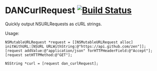 DANCurlRequest [![Build Status](https://travis-ci.org/endocrimes/DANCurlRequest.svg?branch=master)](https://travis-ci.org/endocrimes/DANCurlRequest)
==============

Quickly output NSURLRequests as cURL strings.

Usage:
```objc
NSMutableURLRequest *request = [[NSMutableURLRequest alloc] initWithURL:[NSURL URLWithString:@"https://api.github.com/zen"]];
[request addValue:@"application/json" forHTTPHeaderField:@"Accept"];
[request setHTTPMethod:@"GET"];

NSString *curl = [request dan_curlRequest];
```
